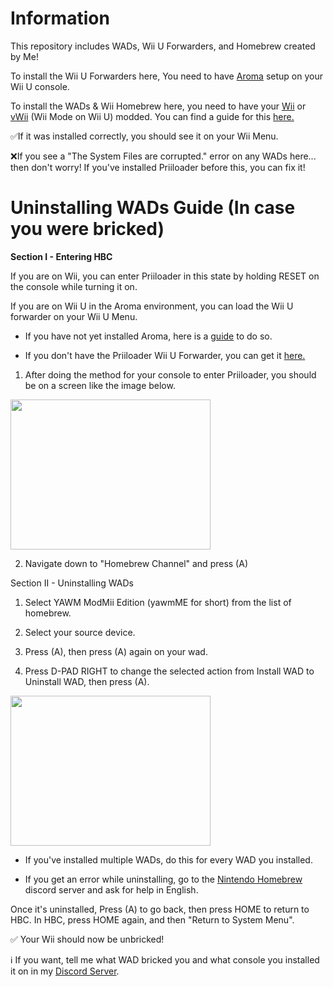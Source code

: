 # Information

This repository includes WADs, Wii U Forwarders, and Homebrew created by Me!

To install the Wii U Forwarders here, You need to have [Aroma](https://wiiu.hacks.guide/#/aroma/getting-started) setup on your Wii U console.

To install the WADs & Wii Homebrew here, you need to have your [Wii](https://wii.hacks.guide/) or [vWii](https://wiiu.hacks.guide/#/vwii-modding) (Wii Mode on Wii U) modded. You can find a guide for this [here.](https://wii.hacks.guide/yawmme)

✅If it was installed correctly, you should see it on your Wii Menu.

❌If you see a "The System Files are corrupted." error on any WADs here... then don't worry! If you've installed Priiloader before this, you can fix it!

# Uninstalling WADs Guide (In case you were bricked)

**Section I - Entering HBC**

If you are on Wii, you can enter Priiloader in this state by holding RESET on the console while turning it on.

If you are on Wii U in the Aroma environment, you can load the Wii U forwarder on your Wii U Menu.


* If you have not yet installed Aroma, here is a [guide](https://wiiu.hacks.guide/#/aroma/getting-started) to do so.

* If you don't have the Priiloader Wii U Forwarder, you can get it [here.](github.com/DacoTaco/priiloader/releases/latest)

1. After doing the method for your console to enter Priiloader, you should be on a screen like the image below.
<img src="https://github.com/SammyGoesHowdy/WADs/assets/105883916/aeaf80fc-42c9-4a49-82a7-f52af622b960"  width="320" height="240" />

2. Navigate down to "Homebrew Channel" and press (A)

Section II - Uninstalling WADs
1. Select YAWM ModMii Edition (yawmME for short) from the list of homebrew.

2. Select your source device.

3. Press (A), then press (A) again on your wad.

4. Press D-PAD RIGHT to change the selected action from Install WAD to Uninstall WAD, then press (A).
<img src="https://github.com/SammyGoesHowdy/WADs/assets/105883916/f6b5c0ff-ace7-424a-96be-32c7e57035ec"  width="320" height="240" />

* If you've installed multiple WADs, do this for every WAD you installed.

* If you get an error while uninstalling, go to the [Nintendo Homebrew](https://discord.gg/nintendohomebrew) discord server and ask for help in English.

Once it's uninstalled, Press (A) to go back, then press HOME to return to HBC. In HBC, press HOME again, and then "Return to System Menu".

✅ Your Wii should now be unbricked!

ℹ If you want, tell me what WAD bricked you and what console you installed it on in my [Discord Server](https://discord.gg/sUCdKT6P).
